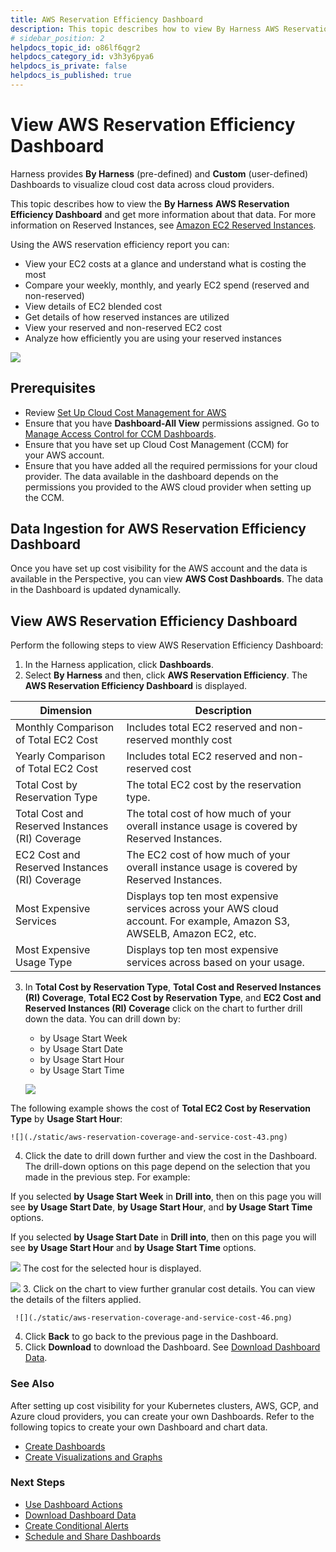 ```yaml
---
title: AWS Reservation Efficiency Dashboard
description: This topic describes how to view By Harness AWS Reservation Efficiency Dashboard and get more information about that data.
# sidebar_position: 2
helpdocs_topic_id: o86lf6qgr2
helpdocs_category_id: v3h3y6pya6
helpdocs_is_private: false
helpdocs_is_published: true
---
```


# View AWS Reservation Efficiency Dashboard

Harness provides **By Harness** (pre-defined) and **Custom** (user-defined) Dashboards to visualize cloud cost data across cloud providers.

This topic describes how to view the **By Harness** **AWS Reservation Efficiency Dashboard** and get more information about that data. For more information on Reserved Instances, see [Amazon EC2 Reserved Instances](https://docs.aws.amazon.com/whitepapers/latest/cost-optimization-reservation-models/amazon-ec2-reserved-instances.html).

Using the AWS reservation efficiency report you can:

* View your EC2 costs at a glance and understand what is costing the most
* Compare your weekly, monthly, and yearly EC2 spend (reserved and non-reserved)
* View details of EC2 blended cost
* Get details of how reserved instances are utilized
* View your reserved and non-reserved EC2 cost
* Analyze how efficiently you are using your reserved instances

![](./static/aws-reservation-coverage-and-service-cost-40.png)


## Prerequisites

* Review [Set Up Cloud Cost Management for AWS](../../get-started/onboarding-guide/set-up-cost-visibility-for-aws.md)
* Ensure that you have **Dashboard-All View** permissions assigned. Go to [Manage Access Control for CCM Dashboards](/docs/cloud-cost-management/access-control/manage-access-control-for-ccm-dashboards.md).
* Ensure that you have set up Cloud Cost Management (CCM) for your AWS account.
* Ensure that you have added all the required permissions for your cloud provider. The data available in the dashboard depends on the permissions you provided to the AWS cloud provider when setting up the CCM. 

## Data Ingestion for AWS Reservation Efficiency Dashboard

Once you have set up cost visibility for the AWS account and the data is available in the Perspective, you can view **AWS Cost Dashboards**. The data in the Dashboard is updated dynamically.

## View AWS Reservation Efficiency Dashboard

Perform the following steps to view AWS Reservation Efficiency Dashboard:

1. In the Harness application, click **Dashboards**.
2. Select **By Harness** and then, click **AWS Reservation Efficiency**.
   The **AWS Reservation Efficiency Dashboard** is displayed.
   
  
| **Dimension** | **Description** |
| --- | --- |
| Monthly Comparison of Total EC2 Cost | Includes total EC2 reserved and non-reserved monthly cost |
| Yearly Comparison of Total EC2 Cost | Includes total EC2 reserved and non-reserved cost |
| Total Cost by Reservation Type | The total EC2 cost by the reservation type. |
| Total Cost and Reserved Instances (RI) Coverage | The total cost of how much of your overall instance usage is covered by Reserved Instances. |
| EC2 Cost and Reserved Instances (RI) Coverage | The EC2 cost of how much of your overall instance usage is covered by Reserved Instances. |
| Most Expensive Services | Displays top ten most expensive services across your AWS cloud account. For example, Amazon S3, AWSELB, Amazon EC2, etc. |
| Most Expensive Usage Type | Displays top ten most expensive services across based on your usage. |

3. In **Total Cost by Reservation Type**, **Total Cost and Reserved Instances (RI) Coverage**, **Total EC2 Cost by Reservation Type**, and **EC2 Cost and Reserved Instances (RI) Coverage** click on the chart to further drill down the data. You can drill down by:
	* by Usage Start Week
	* by Usage Start Date
	* by Usage Start Hour
	* by Usage Start Time
  
    ![](./static/aws-reservation-coverage-and-service-cost-42.png)
  
  The following example shows the cost of **Total EC2 Cost by Reservation Type** by **Usage Start Hour**:
  
    ![](./static/aws-reservation-coverage-and-service-cost-43.png)
4. Click the date to drill down further and view the cost in the Dashboard. The drill-down options on this page depend on the selection that you made in the previous step. For example:  
  
 If you selected **by** **Usage Start Week** in **Drill into**, then on this page you will see **by Usage Start Date**, **by Usage Start Hour**, and **by Usage Start Time** options.  
  
 If you selected **by Usage Start Date** in **Drill into**, then on this page you will see **by Usage Start Hour** and **by Usage Start Time** options.
 
   ![](./static/aws-reservation-coverage-and-service-cost-44.png)
 The cost for the selected hour is displayed.
 
   ![](./static/aws-reservation-coverage-and-service-cost-45.png)
3. Click on the chart to view further granular cost details. You can view the details of the filters applied.
   
     ![](./static/aws-reservation-coverage-and-service-cost-46.png)
4. Click **Back** to go back to the previous page in the Dashboard.
5. Click **Download** to download the Dashboard. See [Download Dashboard Data](/docs/platform/dashboards/download-dashboard-data).

### See Also

After setting up cost visibility for your Kubernetes clusters, AWS, GCP, and Azure cloud providers, you can create your own Dashboards. Refer to the following topics to create your own Dashboard and chart data.

* [Create Dashboards](/docs/platform/dashboards/create-dashboards)
* [Create Visualizations and Graphs](/docs/platform/dashboards/create-visualizations-and-graphs)

### Next Steps

* [Use Dashboard Actions](/docs/platform/dashboards/use-dashboard-actions)
* [Download Dashboard Data](/docs/platform/dashboards/download-dashboard-data)
* [Create Conditional Alerts](/docs/platform/dashboards/create-conditional-alerts)
* [Schedule and Share Dashboards](/docs/platform/dashboards/share-dashboards)

